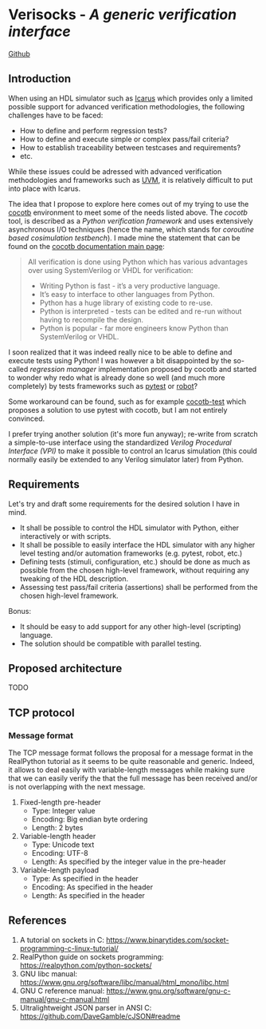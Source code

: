 # Verisocks - *A generic verification interface*

[Github](https://github.com/jchabloz/verisocks)

## Introduction

When using an HDL simulator such as [Icarus](http://iverilog.icarus.com) which
provides only a limited possible support for advanced verification
methodologies, the following challenges have to be faced:

* How to define and perform regression tests?
* How to define and execute simple or complex pass/fail criteria?
* How to establish traceability between testcases and requirements?
* etc.

While these issues could be adressed with advanced verification methodologies
and frameworks such as
[UVM](https://en.wikipedia.org/wiki/Universal_Verification_Methodology), it is
relatively difficult to put into place with Icarus.

The idea that I propose to explore here comes out of my trying to use the
[cocotb](https://docs.cocotb.org) environment to meet some of the needs listed
above. The *cocotb* tool, is described as a *Python verification framework* and
uses extensively asynchronous I/O techniques (hence the name, which stands for
*coroutine based cosimulation testbench*). I made mine the statement that can
be found on the [cocotb documentation main
page](https://docs.cocotb.org/en/stable/):

> All verification is done using Python which has various advantages over using
> SystemVerilog or VHDL for verification:
> 
> * Writing Python is fast - it’s a very productive language.
> * It’s easy to interface to other languages from Python.
> * Python has a huge library of existing code to re-use.
> * Python is interpreted - tests can be edited and re-run without having to
>   recompile the design.
> * Python is popular - far more engineers know Python than SystemVerilog or
>   VHDL.

I soon realized that it was indeed really nice to be able to define and execute
tests using Python! I was however a bit disappointed by the so-called
*regression manager* implementation proposed by cocotb and started to wonder
why redo what is already done so well (and much more completely) by tests
frameworks such as [pytest](https://docs.pytest.org) or
[robot](https://robotframework.org)?

Some workaround can be found, such as for example
[cocotb-test](https://github.com/themperek/cocotb-test) which proposes a
solution to use pytest with cocotb, but I am not entirely convinced.

I prefer trying another solution (it's more fun anyway); re-write from scratch
a simple-to-use interface using the standardized *Verilog Procedural Interface
(VPI)* to make it possible to control an Icarus simulation (this could normally
easily be extended to any Verilog simulator later) from Python.

## Requirements

Let's try and draft some requirements for the desired solution I have in mind.

* It shall be possible to control the HDL simulator with Python, either
  interactively or with scripts.
* It shall be possible to easily interface the HDL simulator with any higher
  level testing and/or automation frameworks (e.g. pytest, robot, etc.)
* Defining tests (stimuli, configuration, etc.) should be done as much as
  possible from the chosen high-level framework, without requiring any tweaking
  of the HDL description.
* Assessing test pass/fail criteria (assertions) shall be performed from the
  chosen high-level framework.

Bonus:

* It should be easy to add support for any other high-level (scripting)
  language.
* The solution should be compatible with parallel testing.

## Proposed architecture

TODO

## TCP protocol

### Message format

The TCP message format follows the proposal for a message format in the
RealPython tutorial as it seems to be quite reasonable and generic. Indeed, it
allows to deal easily with variable-length messages while making sure that we
can easily verify the that the full message has been received and/or is not
overlapping with the next message.

1. Fixed-length pre-header
   * Type: Integer value
   * Encoding: Big endian byte ordering
   * Length: 2 bytes
2. Variable-length header
   * Type: Unicode text
   * Encoding: UTF-8
   * Length: As specified by the integer value in the pre-header
3. Variable-length payload
   * Type: As specified in the header
   * Encoding: As specified in the header
   * Length: As specified in the header

## References

1. A tutorial on sockets in C: https://www.binarytides.com/socket-programming-c-linux-tutorial/
2. RealPython guide on sockets programming: https://realpython.com/python-sockets/
3. GNU libc manual: https://www.gnu.org/software/libc/manual/html_mono/libc.html
4. GNU C reference manual: https://www.gnu.org/software/gnu-c-manual/gnu-c-manual.html
5. Ultralightweight JSON parser in ANSI C: https://github.com/DaveGamble/cJSON#readme